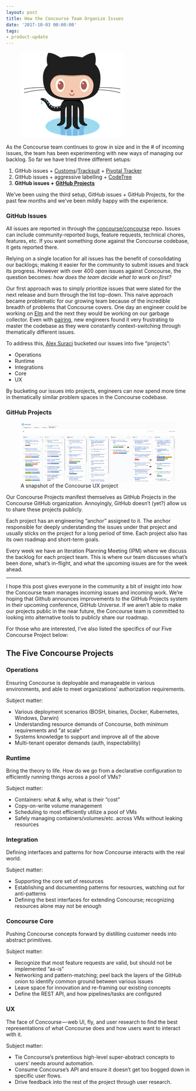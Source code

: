 ```yaml
---
layout: post
title: How the Concourse Team Organize Issues
date: '2017-10-03 00:00:00'
tags:
- product-update
---
```


<figure class="kg-card kg-image-card"><img src="assets/images/downloaded_images/How-the-Concourse-Team-Organize-Issues/1--19t4s8wuBf9tUCiluO_mQ.png" class="kg-image" alt loading="lazy"></figure>

As the Concourse team continues to grow in size and in the # of incoming issues, the team has been experimenting with new ways of managing our backlog. So far we have tried three different setups:

1. GitHub issues + [Customs](https://github.com/vito/customs)/[Tracksuit](https://github.com/vito/tracksuit) + [Pivotal Tracker](https://www.pivotaltracker.com/)
2. GitHub issues + aggressive labelling + [CodeTree](https://codetree.com/)
3. **GitHub issues +** [**GitHub Projects**](https://github.com/blog/2272-introducing-projects-for-organizations)

We’ve been using the third setup, GitHub issues + GitHub Projects, for the past few months and we’ve been mildly happy with the experience.

### GitHub Issues

All issues are reported in through the [concourse/concourse](https://github.com/concourse/concourse) repo. Issues can include community-reported bugs, feature requests, technical chores, features, etc. If you want something done against the Concourse codebase, it gets reported there.

Relying on a single location for all issues has the benefit of consolidating our backlogs; making it easier for the community to submit issues and track its progress. However with over 400 open issues against Concourse, the question becomes: _how does the team decide what to work on first?_

Our first approach was to simply prioritize issues that were slated for the next release and burn through the list top-down. This naive approach became problematic for our growing team because of the incredible breadth of problems that Concourse covers. One day an engineer could be working on [Elm](http://elm-lang.org/) and the next they would be working on our garbage collector. Even with [pairing](https://en.wikipedia.org/wiki/Extreme_programming), new engineers found it very frustrating to master the codebase as they were constantly context-switching through thematically different issues.

To address this, [Alex Suraci](https://medium.com/u/263a63b2f209) bucketed our issues into five “projects”:

- Operations
- Runtime
- Integrations
- Core
- UX

By bucketing our issues into projects, engineers can now spend more time in thematically similar problem spaces in the Concourse codebase.

### GitHub Projects
<figure class="kg-card kg-image-card kg-card-hascaption"><img src="assets/images/downloaded_images/How-the-Concourse-Team-Organize-Issues/1-5wA-RflsG_zFAyYMw0O95w.png" class="kg-image" alt loading="lazy"><figcaption>A snapshot of the Concourse UX project</figcaption></figure>

Our Concourse Projects manifest themselves as GitHub Projects in the Concourse GitHub organization. Annoyingly, GitHub doesn’t (yet?) allow us to share these projects publicly.

Each project has an engineering “anchor” assigned to it. The anchor responsible for deeply understanding the issues under that project and usually sticks on the project for a long period of time. Each project also has its own roadmap and short-term goals.

Every week we have an Iteration Planning Meeting (IPM) where we discuss the backlog for each project team. This is where our team discusses what’s been done, what’s in-flight, and what the upcoming issues are for the week ahead.

* * *

I hope this post gives everyone in the community a bit of insight into how the Concourse team manages incoming issues and incoming work. We’re hoping that Github announces improvements to the GitHub Projects system in their upcoming conference, GitHub Universe. If we aren’t able to make our projects public in the near future, the Concourse team is committed to looking into alternative tools to publicly share our roadmap.

For those who are interested, I’ve also listed the specifics of our Five Concourse Project below:

## The Five Concourse Projects

### Operations

Ensuring Concourse is deployable and manageable in various environments, and able to meet organizations' authorization requirements.

Subject matter:

- Various deployment scenarios (BOSH, binaries, Docker, Kubernetes, Windows, Darwin)
- Understanding resource demands of Concourse, both minimum requirements and "at scale"
- Systems knowledge to support and improve all of the above
- Multi-tenant operator demands (auth, inspectability)

### Runtime

Bring the theory to life. How do we go from a declarative configuration to efficiently running things across a pool of VMs?

Subject matter:

- Containers: what & why, what is their “cost”
- Copy-on-write volume management
- Scheduling to most efficiently utilize a pool of VMs
- Safely managing containers/volumes/etc. across VMs without leaking resources

### Integration

Defining interfaces and patterns for how Concourse interacts with the real world.

Subject matter:

- Supporting the core set of resources
- Establishing and documenting patterns for resources, watching out for anti-patterns
- Defining the best interfaces for extending Concourse; recognizing resources alone may not be enough

### Concourse Core

Pushing Concourse concepts forward by distilling customer needs into abstract primitives.

Subject matter:

- Recognize that most feature requests are valid, but should not be implemented “as-is”
- Networking and pattern-matching; peel back the layers of the GitHub onion to identify common ground between various issues
- Leave space for innovation and re-framing our existing concepts
- Define the REST API, and how pipelines/tasks are configured

### UX

The face of Concourse — web UI, fly, and user research to find the best representations of what Concourse does and how users want to interact with it.

Subject matter:

- Tie Concourse’s pretentious high-level super-abstract concepts to users’ needs around automation.
- Consume Concourse’s API and ensure it doesn’t get too bogged down in specific user flows.
- Drive feedback into the rest of the project through user research.
